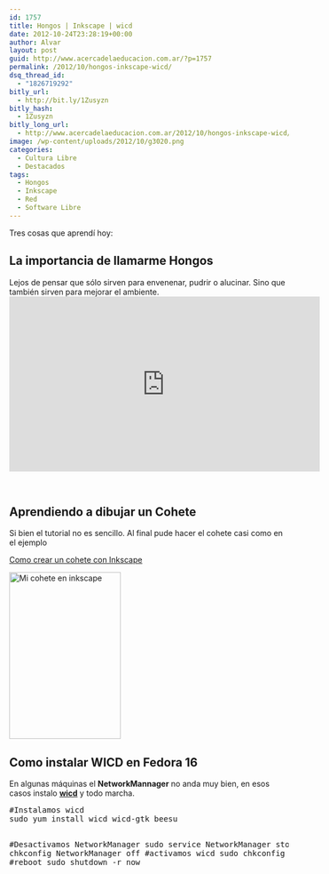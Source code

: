 ```yaml
---
id: 1757
title: Hongos | Inkscape | wicd
date: 2012-10-24T23:28:19+00:00
author: Alvar
layout: post
guid: http://www.acercadelaeducacion.com.ar/?p=1757
permalink: /2012/10/hongos-inkscape-wicd/
dsq_thread_id:
  - "1826719292"
bitly_url:
  - http://bit.ly/1Zusyzn
bitly_hash:
  - 1Zusyzn
bitly_long_url:
  - http://www.acercadelaeducacion.com.ar/2012/10/hongos-inkscape-wicd/
image: /wp-content/uploads/2012/10/g3020.png
categories:
  - Cultura Libre
  - Destacados
tags:
  - Hongos
  - Inkscape
  - Red
  - Software Libre
---
```

Tres cosas que aprendí hoy:
<h2>La importancia de llamarme Hongos</h2>
Lejos de pensar que sólo sirven para envenenar, pudrir o alucinar. Sino que también sirven para mejorar el ambiente.

<iframe src="http://embed.ted.com/talks/lang/es/paul_stamets_on_6_ways_mushrooms_can_save_the_world.html" frameborder="0" scrolling="no" width="560" height="315"></iframe>

&nbsp;
<h2>Aprendiendo a dibujar un Cohete</h2>
Si bien el tutorial no es sencillo. Al final pude hacer el cohete casi como en el ejemplo

<a title="Cómo crear un cohete con Inkscape" href="http://rogercv.wordpress.com/2012/02/09/como-crear-un-cohete-de-dibujos-animados-con-inkscape/" target="_blank">Como crear un cohete con Inkscape</a>

<a href="http://www.acercadelaeducacion.com.ar/2012/10/24/hongos-inkscape-wicd/g3020/" rel="attachment wp-att-1759"><img class="alignnone size-medium wp-image-1759" title="Cohete" src="http://www.acercadelaeducacion.com.ar/wp-content/uploads/2012/10/g3020-201x300.png" alt="Mi cohete en inkscape" width="201" height="300" /></a>
<h2>Como instalar <strong>WICD</strong> en Fedora 16</h2>
En algunas máquinas el <strong>NetworkMannager</strong> no anda muy bien, en esos casos instalo <strong><a title="Página de WICD" href="http://wicd.sourceforge.net/" target="_blank">wicd</a></strong> y todo marcha.
<pre class="brush:shell">#Instalamos wicd
sudo yum install wicd wicd-gtk beesu

#Desactivamos NetworkManager
sudo service NetworkManager stop
sudo chkconfig NetworkManager off
#activamos wicd
sudo chkconfig wicd on
#reboot
sudo shutdown -r now</pre>